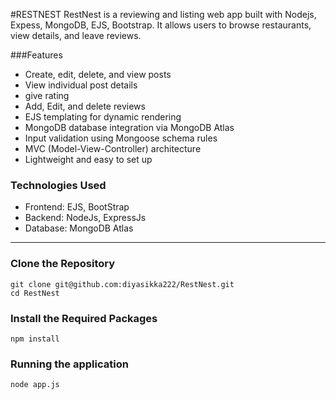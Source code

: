 #RESTNEST
RestNest is a reviewing and listing web app built with Nodejs, Expess, MongoDB, EJS, Bootstrap. It allows users to browse restaurants, view details, and leave reviews.

###Features
- Create, edit, delete, and view posts
- View individual post details
- give rating
- Add, Edit, and delete reviews
- EJS templating for dynamic rendering
- MongoDB database integration via MongoDB Atlas
- Input validation using Mongoose schema rules
- MVC (Model-View-Controller) architecture
- Lightweight and easy to set up

### Technologies Used
- Frontend: EJS, BootStrap
- Backend: NodeJs, ExpressJs
- Database: MongoDB Atlas

---

### Clone the Repository
    git clone git@github.com:diyasikka222/RestNest.git
    cd RestNest

### Install the Required Packages
    npm install

### Running the application
    node app.js
